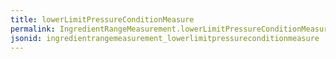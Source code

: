 ```yaml
---
title: lowerLimitPressureConditionMeasure
permalink: IngredientRangeMeasurement.lowerLimitPressureConditionMeasure.html
jsonid: ingredientrangemeasurement_lowerlimitpressureconditionmeasure
---
```

